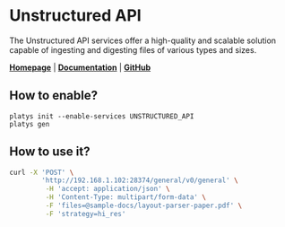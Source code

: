 # Unstructured API

The Unstructured API services offer a high-quality and scalable solution capable of ingesting and digesting files of various types and sizes.

**[Homepage](https://unstructured-io.github.io/unstructured/)** | **[Documentation](https://unstructured-io.github.io/unstructured/apis/usage_methods.html)** | **[GitHub](https://github.com/Unstructured-IO/unstructured-api)**

## How to enable?

```
platys init --enable-services UNSTRUCTURED_API
platys gen
```

## How to use it?

```bash
curl -X 'POST' \  
        'http://192.168.1.102:28374/general/v0/general' \
         -H 'accept: application/json' \
         -H 'Content-Type: multipart/form-data' \
         -F 'files=@sample-docs/layout-parser-paper.pdf' \
         -F 'strategy=hi_res'
```                                   